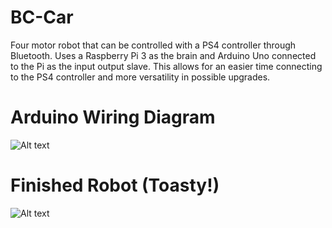 # BC-Car
Four motor robot that can be controlled with a PS4 controller through Bluetooth. Uses a Raspberry Pi 3 as the brain and Arduino Uno connected to the Pi as the input output slave. This allows for an easier time connecting to the PS4 controller and more versatility in possible upgrades.
# Arduino Wiring Diagram
![Alt text](https://github.com/ZacharyRJohnson/BC-Car/blob/master/BCCarWiring_bb.png?raw=true "Arduino Wiring")
# Finished Robot (Toasty!)
![Alt text](https://github.com/ZacharyRJohnson/BC-Car/blob/master/Toasty.jpg?raw=true "Toasty")
